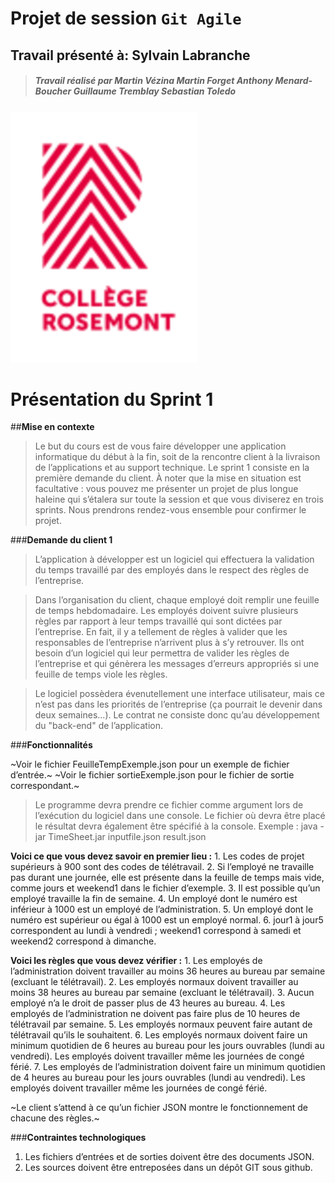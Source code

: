 #  **Projet de session `Git Agile`**

## Travail présenté à: **Sylvain Labranche**
>##### Travail réalisé par ***Martin Vézina*** ***Martin Forget*** ***Anthony Menard-Boucher*** ***Guillaume Tremblay*** ***Sebastian Toledo***

![Logo_Rosemont](/images/logo_college_rosemontReduit.png)

# **Présentation du Sprint 1**


##**Mise en contexte**
>Le but du cours est de vous faire développer une application informatique du début à la fin, soit de la rencontre
client à la livraison de l’applications et au support technique.
Le sprint 1 consiste en la première demande du client.
À noter que la mise en situation est facultative : vous pouvez me présenter un projet de plus longue haleine qui
s’étalera sur toute la session et que vous diviserez en trois sprints. Nous prendrons rendez-vous ensemble pour
confirmer le projet.


###**Demande du client 1**
>L’application à développer est un logiciel qui effectuera la validation du temps travaillé par des employés dans le
respect des règles de l’entreprise.

>Dans l’organisation du client, chaque employé doit remplir une feuille de temps hebdomadaire. Les employés doivent
suivre plusieurs règles par rapport à leur temps travaillé qui sont dictées par l’entreprise. En fait, il y a tellement
de règles à valider que les responsables de l’entreprise n’arrivent plus à s’y retrouver. Ils ont besoin d’un logiciel qui
leur permettra de valider les règles de l’entreprise et qui génèrera les messages d’erreurs appropriés si une feuille de
temps viole les règles.

>Le logiciel possèdera évenutellement une interface utilisateur, mais ce n’est pas dans les priorités de l’entreprise
(ça pourrait le devenir dans deux semaines...). Le contrat ne consiste donc qu’au développement du "back-end" de
l’application.


###**Fonctionnalités**

~Voir le fichier FeuilleTempExemple.json pour un exemple de fichier d’entrée.~
~Voir le fichier sortieExemple.json pour le fichier de sortie correspondant.~

>Le programme devra prendre ce fichier comme argument lors de l’exécution du logiciel dans une console. Le fichier
où devra être placé le résultat devra également être spécifié à la console. Exemple :
java -jar TimeSheet.jar inputfile.json result.json

**Voici ce que vous devez savoir en premier lieu :**
	1. Les codes de projet supérieurs à 900 sont des codes de télétravail.
	2. Si l’employé ne travaille pas durant une journée, elle est présente dans la feuille de temps mais vide, comme
	jours et weekend1 dans le fichier d’exemple.
	3. Il est possible qu’un employé travaille la fin de semaine.
	4. Un employé dont le numéro est inférieur à 1000 est un employé de l’administration.
	5. Un employé dont le numéro est supérieur ou égal à 1000 est un employé normal.
	6. jour1 à jour5 correspondent au lundi à vendredi ; weekend1 correspond à samedi et weekend2 correspond à
	dimanche.

**Voici les règles que vous devez vérifier :**
	1. Les employés de l’administration doivent travailler au moins 36 heures au bureau par semaine (excluant le
	télétravail).
	2. Les employés normaux doivent travailler au moins 38 heures au bureau par semaine (excluant le télétravail).
	3. Aucun employé n’a le droit de passer plus de 43 heures au bureau.
	4. Les employés de l’administration ne doivent pas faire plus de 10 heures de télétravail par semaine.
	5. Les employés normaux peuvent faire autant de télétravail qu’ils le souhaitent.
	6. Les employés normaux doivent faire un minimum quotidien de 6 heures au bureau pour les jours ouvrables
	(lundi au vendredi). Les employés doivent travailler même les journées de congé férié.
	7. Les employés de l’administration doivent faire un minimum quotidien de 4 heures au bureau pour les jours
	ouvrables (lundi au vendredi). Les employés doivent travailler même les journées de congé férié.

~Le client s’attend à ce qu’un fichier JSON montre le fonctionnement de chacune des règles.~

###**Contraintes technologiques**
1. Les fichiers d’entrées et de sorties doivent être des documents JSON.
2. Les sources doivent être entreposées dans un dépôt GIT sous github.

